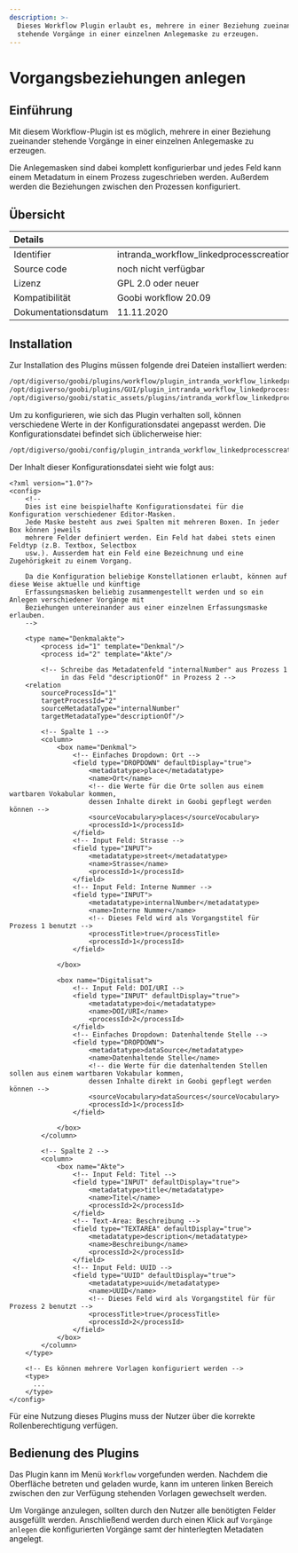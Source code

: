 ```yaml
---
description: >-
  Dieses Workflow Plugin erlaubt es, mehrere in einer Beziehung zueinander
  stehende Vorgänge in einer einzelnen Anlegemaske zu erzeugen.
---
```


# Vorgangsbeziehungen anlegen

## Einführung

Mit diesem Workflow-Plugin ist es möglich, mehrere in einer Beziehung zueinander stehende Vorgänge in einer einzelnen Anlegemaske zu erzeugen.

Die Anlegemasken sind dabei komplett konfigurierbar und jedes Feld kann einem Metadatum in einem Prozess zugeschrieben werden. Außerdem werden die Beziehungen zwischen den Prozessen konfiguriert.

## Übersicht

| Details |  |
| :--- | :--- |
| Identifier | intranda\_workflow\_linkedprocesscreation |
| Source code | noch nicht verfügbar |
| Lizenz | GPL 2.0 oder neuer |
| Kompatibilität | Goobi workflow 20.09 |
| Dokumentationsdatum | 11.11.2020 |

## Installation

Zur Installation des Plugins müssen folgende drei Dateien installiert werden:

```bash
/opt/digiverso/goobi/plugins/workflow/plugin_intranda_workflow_linkedprocesscreation.jar
/opt/digiverso/goobi/plugins/GUI/plugin_intranda_workflow_linkedprocesscreation-GUI.jar
/opt/digiverso/goobi/static_assets/plugins/intranda_workflow_linkedprocesscreation/js/app.js
```

Um zu konfigurieren, wie sich das Plugin verhalten soll, können verschiedene Werte in der Konfigurationsdatei angepasst werden. Die Konfigurationsdatei befindet sich üblicherweise hier:

```bash
/opt/digiverso/goobi/config/plugin_intranda_workflow_linkedprocesscreation.xml
```

Der Inhalt dieser Konfigurationsdatei sieht wie folgt aus:

```markup
<?xml version="1.0"?>
<config>
    <!--
    Dies ist eine beispielhafte Konfigurationsdatei für die Konfiguration verschiedener Editor-Masken.
    Jede Maske besteht aus zwei Spalten mit mehreren Boxen. In jeder Box können jeweils
    mehrere Felder definiert werden. Ein Feld hat dabei stets einen Feldtyp (z.B. Textbox, Selectbox
    usw.). Ausserdem hat ein Feld eine Bezeichnung und eine Zugehörigkeit zu einem Vorgang.

    Da die Konfiguration beliebige Konstellationen erlaubt, können auf diese Weise aktuelle und künftige
    Erfassungsmasken beliebig zusammengestellt werden und so ein Anlegen verschiedener Vorgänge mit
    Beziehungen untereinander aus einer einzelnen Erfassungsmaske erlauben.
    -->

    <type name="Denkmalakte">
        <process id="1" template="Denkmal"/>
        <process id="2" template="Akte"/>

        <!-- Schreibe das Metadatenfeld "internalNumber" aus Prozess 1
             in das Feld "descriptionOf" in Prozess 2 -->
    <relation
        sourceProcessId="1"
        targetProcessId="2"
        sourceMetadataType="internalNumber"
        targetMetadataType="descriptionOf"/>

        <!-- Spalte 1 -->
        <column>
            <box name="Denkmal">
                <!-- Einfaches Dropdown: Ort -->
                <field type="DROPDOWN" defaultDisplay="true">
                    <metadatatype>place</metadatatype>
                    <name>Ort</name>
                    <!-- die Werte für die Orte sollen aus einem wartbaren Vokabular kommen,
                    dessen Inhalte direkt in Goobi gepflegt werden können -->
                    <sourceVocabulary>places</sourceVocabulary>
                    <processId>1</processId>
                </field>
                <!-- Input Feld: Strasse -->
                <field type="INPUT">
                    <metadatatype>street</metadatatype>
                    <name>Strasse</name>
                    <processId>1</processId>
                </field>
                <!-- Input Feld: Interne Nummer -->
                <field type="INPUT">
                    <metadatatype>internalNumber</metadatatype>
                    <name>Interne Nummer</name>
                    <!-- Dieses Feld wird als Vorgangstitel für Prozess 1 benutzt -->
                    <processTitle>true</processTitle>
                    <processId>1</processId>
                </field>

            </box>

            <box name="Digitalisat">
                <!-- Input Feld: DOI/URI -->
                <field type="INPUT" defaultDisplay="true">
                    <metadatatype>doi</metadatatype>
                    <name>DOI/URI</name>
                    <processId>2</processId>
                </field>
                <!-- Einfaches Dropdown: Datenhaltende Stelle -->
                <field type="DROPDOWN">
                    <metadatatype>dataSource</metadatatype>
                    <name>Datenhaltende Stelle</name>
                    <!-- die Werte für die datenhaltenden Stellen sollen aus einem wartbaren Vokabular kommen,
                    dessen Inhalte direkt in Goobi gepflegt werden können -->
                    <sourceVocabulary>dataSources</sourceVocabulary>
                    <processId>1</processId>
                </field>

            </box>
        </column>

        <!-- Spalte 2 -->
        <column>
            <box name="Akte">
                <!-- Input Feld: Titel -->
                <field type="INPUT" defaultDisplay="true">
                    <metadatatype>title</metadatatype>
                    <name>Titel</name>
                    <processId>2</processId>
                </field>
                <!-- Text-Area: Beschreibung -->
                <field type="TEXTAREA" defaultDisplay="true">
                    <metadatatype>description</metadatatype>
                    <name>Beschreibung</name>
                    <processId>2</processId>
                </field>
                <!-- Input Feld: UUID -->
                <field type="UUID" defaultDisplay="true">
                    <metadatatype>uuid</metadatatype>
                    <name>UUID</name>
                    <!-- Dieses Feld wird als Vorgangstitel für für Prozess 2 benutzt -->
                    <processTitle>true</processTitle>
                    <processId>2</processId>
                </field>
            </box>
        </column>
    </type>

    <!-- Es können mehrere Vorlagen konfiguriert werden -->
    <type>
      ...
    </type>
</config>
```

Für eine Nutzung dieses Plugins muss der Nutzer über die korrekte Rollenberechtigung verfügen.

## Bedienung des Plugins

Das Plugin kann im Menü `Workflow` vorgefunden werden. Nachdem die Oberfläche betreten und geladen wurde, kann im unteren linken Bereich zwischen den zur Verfügung stehenden Vorlagen gewechselt werden.

Um Vorgänge anzulegen, sollten durch den Nutzer alle benötigten Felder ausgefüllt werden. Anschließend werden durch einen Klick auf `Vorgänge anlegen` die konfigurierten Vorgänge samt der hinterlegten Metadaten angelegt.

